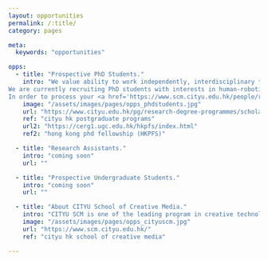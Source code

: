 ```yaml
---
layout: opportunities
permalink: /:title/
category: pages

meta:
  keywords: "opportunities"

opps:
  - title: "Prospective PhD Students."
    intro: "We value ability to work independently, interdisciplinary thinking, and open, proactive communication. Most applicants to our studio have worked with us to some capacity, typically in online projects, for example in the <a href='https://mp.weixin.qq.com/s/rgs7kxQVYghuQMFpvK2fsA'><u>HCIX program</u></a>, or in a project of their choice. Thus communicate with us at least 5 months before graduate admissions deadlines.<br><br>
We are currently recruiting PhD students with interests in human-robotic interaction, social computing, human-AI interaction, and technology in art and performance. We have also worked with curatorial, architectural, and mechanical engineering students, and are open to interdisciplinary candidates. Students who work with us are motivated by scholarly research and publication, and we do not accept students who are doing solely pure art practice. Positions are competitive and limited to 2-3 per cycle. Previous candidates have been fully funded through either the HKPFS or university RAships.<br><br>
In order to process your <a href='https://www.scm.cityu.edu.hk/people/ray-lc'><u>email enquiries</u></a>, prepare the following: (1) show knowledge of which area of our research you are interested to work in, based on understanding of our previous publications; (2) include evidence of sustained devotion to a past idea or project, such as a portfolio and description of a previous work and your contribution; (3) include a CV with info about your current or last school and GPA (grades are not a primary determinant); (4) put the subject heading '[SNS GRAD] - Your Name In English' on the email."
    image: "/assets/images/pages/opps_phdstudents.jpg"
    url: "https://www.cityu.edu.hk/pg/research-degree-programmes/scholarships-financial-aid-and-fees"
    ref: "cityu hk postgraduate programs"
    url2: "https://cerg1.ugc.edu.hk/hkpfs/index.html"
    ref2: "hong kong phd fellowship (HKPFS)"

  - title: "Research Assistants."
    intro: "coming soon"
    url: ""

  - title: "Prospective Undergraduate Students."
    intro: "coming soon"
    url: ""

  - title: "About CITYU School of Creative Media."
    intro: "CITYU SCM is one of the leading program in creative technology and interactive media in Asia and beyond. It is the first interdisciplinary program of its kind in Hong Kong. Our faculty includes world-leaders in <a href='https://www.scm.cityu.edu.hk/people/fu-hongbo'><u>computer graphics</u></a>, <a href='https://www.scm.cityu.edu.hk/people/zheng-bo'><u>environmental art</u></a>, <a href='https://www.scm.cityu.edu.hk/people/yuk-hui'><u>philosophy</u></a>, <a href='https://www.scm.cityu.edu.hk/people/wei-shiyu-louisa'><u>documentary filmmaking</u></a>, and more. Located centrally in Kowloon Tong, City University of Hong Kong is a <a href='https://www.qschina.cn/en/university-rankings/asian-university-rankings/2022'><u>highly ranked institution</u></a> lying at the junction of East and West, fostering a unique fusion of cultures due to its international programs as well as the unique history of Hong Kong."
    image: "/assets/images/pages/opps_cityuscm.jpg"
    url: "https://www.scm.cityu.edu.hk/"
    ref: "cityu hk school of creative media"

---
```

<p></p>